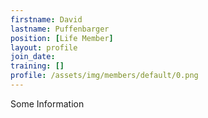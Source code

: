 ```yaml
---
firstname: David
lastname: Puffenbarger
position: [Life Member]
layout: profile
join_date:
training: []
profile: /assets/img/members/default/0.png
---
```

Some Information